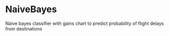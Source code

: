 # NaiveBayes
Naive bayes classifier with gains chart to predict probability of flight delays from destinations
